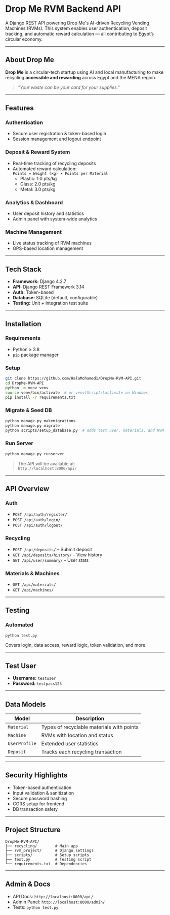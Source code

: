 
# Drop Me RVM Backend API

A Django REST API powering Drop Me's AI-driven Recycling Vending Machines (RVMs). This system enables user authentication, deposit tracking, and automatic reward calculation — all contributing to Egypt’s circular economy.

---

## About Drop Me

**Drop Me** is a circular-tech startup using AI and local manufacturing to make recycling **accessible and rewarding** across Egypt and the MENA region.

> *"Your waste can be your card for your supplies."*

---

## Features

### Authentication
- Secure user registration & token-based login
- Session management and logout endpoint

### Deposit & Reward System
- Real-time tracking of recycling deposits
- Automated reward calculation:  
  `Points = Weight (kg) × Points per Material`
  - Plastic: 1.0 pts/kg  
  - Glass: 2.0 pts/kg  
  - Metal: 3.0 pts/kg

### Analytics & Dashboard
- User deposit history and statistics
- Admin panel with system-wide analytics

### Machine Management
- Live status tracking of RVM machines
- GPS-based location management

---

## Tech Stack

- **Framework:** Django 4.2.7  
- **API:** Django REST Framework 3.14  
- **Auth:** Token-based  
- **Database:** SQLite (default, configurable)  
- **Testing:** Unit + integration test suite  

---

## Installation

### Requirements
- Python ≥ 3.8  
- `pip` package manager  

### Setup

```bash
git clone https://github.com/HalaMohamed1/DropMe-RVM-API.git
cd DropMe-RVM-API
python -m venv venv
source venv/bin/activate  # or venv\Scripts\activate on Windows
pip install -r requirements.txt
```

### Migrate & Seed DB

```bash
python manage.py makemigrations
python manage.py migrate
python scripts/setup_database.py  # adds test user, materials, and RVM machines
```

### Run Server

```bash
python manage.py runserver
```

> The API will be available at:  
> `http://localhost:8000/api/`

---

## API Overview

### Auth
- `POST /api/auth/register/`  
- `POST /api/auth/login/`  
- `POST /api/auth/logout/`  

### Recycling
- `POST /api/deposits/` – Submit deposit  
- `GET /api/deposits/history/` – View history  
- `GET /api/user/summary/` – User stats  

### Materials & Machines
- `GET /api/materials/`  
- `GET /api/machines/`  

---

## Testing

### Automated

```bash
python test.py
```

Covers login, data access, reward logic, token validation, and more.

---

## Test User

- **Username:** `testuser`  
- **Password:** `testpass123`

---

## Data Models

| Model        | Description                                  |
|--------------|----------------------------------------------|
| `Material`   | Types of recyclable materials with points    |
| `Machine`    | RVMs with location and status                |
| `UserProfile`| Extended user statistics                     |
| `Deposit`    | Tracks each recycling transaction            |

---

## Security Highlights

- Token-based authentication  
- Input validation & sanitization  
- Secure password hashing  
- CORS setup for frontend  
- DB transaction safety

---

## Project Structure

```
DropMe-RVM-API/
├── recycling/        # Main app
├── rvm_project/      # Django settings
├── scripts/          # Setup scripts
├── test.py           # Testing script
└── requirements.txt  # Dependencies
```

---

## Admin & Docs

- API Docs: `http://localhost:8000/api/`  
- Admin Panel: `http://localhost:8000/admin/`  
- Tests: `python test.py`

